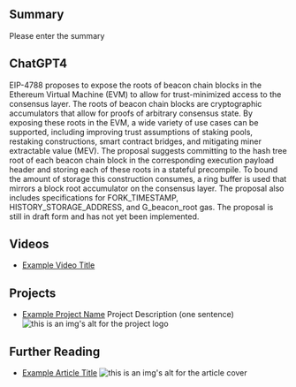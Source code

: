 ## Summary

Please enter the summary

## ChatGPT4

EIP-4788 proposes to expose the roots of beacon chain blocks in the Ethereum Virtual Machine (EVM) to allow for trust-minimized access to the consensus layer. The roots of beacon chain blocks are cryptographic accumulators that allow for proofs of arbitrary consensus state. By exposing these roots in the EVM, a wide variety of use cases can be supported, including improving trust assumptions of staking pools, restaking constructions, smart contract bridges, and mitigating miner extractable value (MEV). The proposal suggests committing to the hash tree root of each beacon chain block in the corresponding execution payload header and storing each of these roots in a stateful precompile. To bound the amount of storage this construction consumes, a ring buffer is used that mirrors a block root accumulator on the consensus layer. The proposal also includes specifications for FORK_TIMESTAMP, HISTORY_STORAGE_ADDRESS, and G_beacon_root gas. The proposal is still in draft form and has not yet been implemented.

## Videos

- [Example Video Title](https://www.youtube.com/watch?v=TDGq4aeevgY)

## Projects

- [Example Project Name](https://xxxx.xxx/xxxxx) Project Description (one sentence) ![this is an img's alt for the project logo](https://xxxx.xxx/project-logo.xxx)

## Further Reading

- [Example Article Title](https://xxxx.xxx/xxxxx) ![this is an img's alt for the article cover](https://xxxx.xxx/article-cover.xxx)
